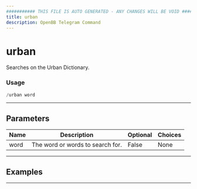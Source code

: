 ```yaml
---
########### THIS FILE IS AUTO GENERATED - ANY CHANGES WILL BE VOID ###########
title: urban
description: OpenBB Telegram Command
---
```


# urban

Searches on the Urban Dictionary.

### Usage

```python wordwrap
/urban word
```

---

## Parameters

| Name | Description | Optional | Choices |
| ---- | ----------- | -------- | ------- |
| word | The word or words to search for. | False | None |


---

## Examples


---
